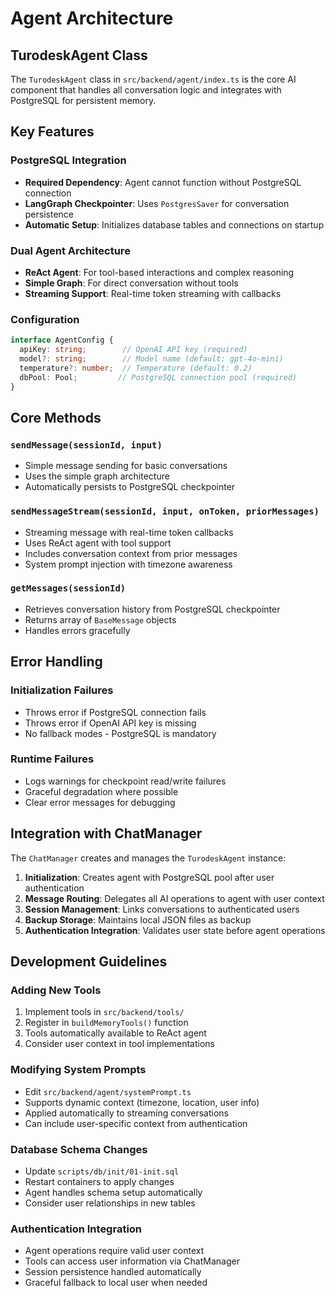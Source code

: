 # Agent Architecture

## TurodeskAgent Class

The `TurodeskAgent` class in `src/backend/agent/index.ts` is the core AI component that handles all conversation logic and integrates with PostgreSQL for persistent memory.

## Key Features

### PostgreSQL Integration
- **Required Dependency**: Agent cannot function without PostgreSQL connection
- **LangGraph Checkpointer**: Uses `PostgresSaver` for conversation persistence
- **Automatic Setup**: Initializes database tables and connections on startup

### Dual Agent Architecture
- **ReAct Agent**: For tool-based interactions and complex reasoning
- **Simple Graph**: For direct conversation without tools
- **Streaming Support**: Real-time token streaming with callbacks

### Configuration
```typescript
interface AgentConfig {
  apiKey: string;        // OpenAI API key (required)
  model?: string;        // Model name (default: gpt-4o-mini)
  temperature?: number;  // Temperature (default: 0.2)
  dbPool: Pool;         // PostgreSQL connection pool (required)
}
```

## Core Methods

### `sendMessage(sessionId, input)`
- Simple message sending for basic conversations
- Uses the simple graph architecture
- Automatically persists to PostgreSQL checkpointer

### `sendMessageStream(sessionId, input, onToken, priorMessages)`
- Streaming message with real-time token callbacks
- Uses ReAct agent with tool support
- Includes conversation context from prior messages
- System prompt injection with timezone awareness

### `getMessages(sessionId)`
- Retrieves conversation history from PostgreSQL checkpointer
- Returns array of `BaseMessage` objects
- Handles errors gracefully

## Error Handling

### Initialization Failures
- Throws error if PostgreSQL connection fails
- Throws error if OpenAI API key is missing
- No fallback modes - PostgreSQL is mandatory

### Runtime Failures
- Logs warnings for checkpoint read/write failures
- Graceful degradation where possible
- Clear error messages for debugging

## Integration with ChatManager

The `ChatManager` creates and manages the `TurodeskAgent` instance:

1. **Initialization**: Creates agent with PostgreSQL pool after user authentication
2. **Message Routing**: Delegates all AI operations to agent with user context
3. **Session Management**: Links conversations to authenticated users
4. **Backup Storage**: Maintains local JSON files as backup
5. **Authentication Integration**: Validates user state before agent operations

## Development Guidelines

### Adding New Tools
1. Implement tools in `src/backend/tools/`
2. Register in `buildMemoryTools()` function
3. Tools automatically available to ReAct agent
4. Consider user context in tool implementations

### Modifying System Prompts
- Edit `src/backend/agent/systemPrompt.ts`
- Supports dynamic context (timezone, location, user info)
- Applied automatically to streaming conversations
- Can include user-specific context from authentication

### Database Schema Changes
- Update `scripts/db/init/01-init.sql`
- Restart containers to apply changes
- Agent handles schema setup automatically
- Consider user relationships in new tables

### Authentication Integration
- Agent operations require valid user context
- Tools can access user information via ChatManager
- Session persistence handled automatically
- Graceful fallback to local user when needed
